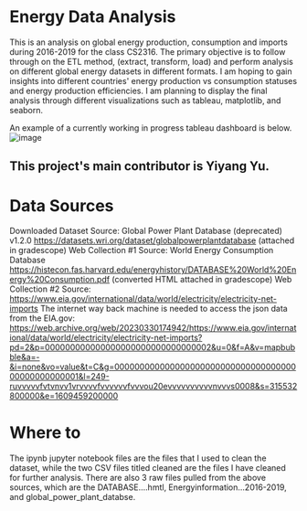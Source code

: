# Energy Data Analysis

This is an analysis on global energy production, consumption and imports during 2016-2019 for the class CS2316. 
The primary objective is to follow through on the ETL method, (extract, transform, load) and perform analysis on different global energy datasets in different formats.
I am hoping to gain insights into different countries' energy production vs consumption statuses and energy production efficiencies. 
I am planning to display the final analysis through different visualizations such as tableau, matplotlib, and seaborn.

An example of a currently working in progress tableau dashboard is below.
![image](https://github.com/yuy3y/EnergyDataAnalysis/assets/59656983/34191da2-778d-4a85-9dce-333f01379141)


## This project's main contributor is Yiyang Yu.

# Data Sources

Downloaded Dataset Source: Global Power Plant Database (deprecated) v1.2.0 https://datasets.wri.org/dataset/globalpowerplantdatabase (attached in gradescope)
Web Collection #1 Source: World Energy Consumption Database https://histecon.fas.harvard.edu/energyhistory/DATABASE%20World%20Energy%20Consumption.pdf (converted HTML attached in gradescope)
Web Collection #2 Source: https://www.eia.gov/international/data/world/electricity/electricity-net-imports The internet way back machine is needed to access the json data from the EIA.gov: https://web.archive.org/web/20230330174942/https://www.eia.gov/international/data/world/electricity/electricity-net-imports?pd=2&p=000000000000000000000000000000002&u=0&f=A&v=mapbubble&a=-&i=none&vo=value&t=C&g=00000000000000000000000000000000000000000000000001&l=249-ruvvvvvfvtvnvv1vrvvvvfvvvvvvfvvvou20evvvvvvvvvvnvvvs0008&s=315532800000&e=1609459200000

# Where to

The ipynb jupyter notebook files are the files that I used to clean the dataset, while the two CSV files titled cleaned are the files I have cleaned for further analysis. There are also 3 raw files pulled from the above sources, which are the DATABASE....hmtl, Energyinformation...2016-2019, and global_power_plant_databse. 

